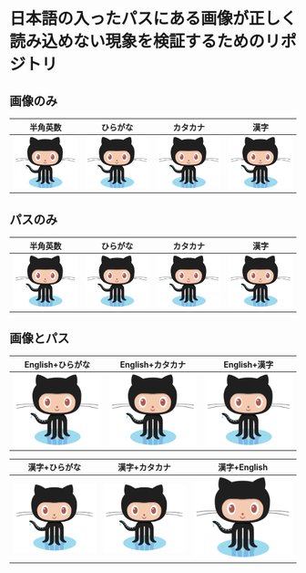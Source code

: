 # 日本語の入ったパスにある画像が正しく読み込めない現象を検証するためのリポジトリ

## 画像のみ

|半角英数|ひらがな|カタカナ|漢字|
|:--:|:--:|:--:|:--:|
|<img src="./Octocat.png">| <img src="./おくときゃっと.png">| <img src="./オクトキャット.png">| <img src="./蛸足猫.png">|

## パスのみ

|半角英数|ひらがな|カタカナ|漢字|
|:--:|:--:|:--:|:--:|
|<img src="./English/Octocat.png">| <img src="./ひらがな/Octocat.png">| <img src="./カタカナ/Octocat.png">| <img src="./漢字/Octocat.png">|

## 画像とパス

|English+ひらがな|English+カタカナ|English+漢字|
|:--:|:--:|:--:|
| <img src="./English+ひらがな/Octocatおくときゃっと.png"> | <img src="./English+カタカナ/Octocatオクトキャット.png"> | <img src="./English+漢字/Octocat蛸足猫.png"> |

|漢字+ひらがな|漢字+カタカナ|漢字+English|
|:--:|:--:|:--:|
| <img src="./漢字+ひらがな/蛸足猫おくときゃっと.png"> | <img src="./漢字+カタカナ/蛸足猫オクトキャット.png"> | <img src="./漢字+English/蛸足猫Octocat.png"> |


